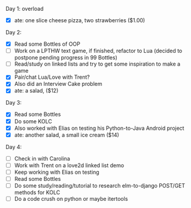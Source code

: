 Day 1: overload
* [X] ate: one slice cheese pizza, two strawberries ($1.00)

Day 2:
* [X] Read some Bottles of OOP
* [ ] Work on a LPTHW text game, if finished, refactor to Lua (decided to postpone pending progress in 99 Bottles)
* [ ] Read/study on linked lists and try to get some inspiration to make a game
* [X] Pair/chat Lua/Love with Trent?
* [X] Also did an Interview Cake problem
* [X] ate: a salad, ($12)

Day 3:
* [X] Read some Bottles
* [X] Do some KOLC
* [X] Also worked with Elias on testing his Python-to-Java Android project
* [X] ate: another salad, a small ice cream ($14)

Day 4:
* [ ] Check in with Carolina
* [ ] Work with Trent on a love2d linked list demo
* [ ] Keep working with Elias on testing
* [ ] Read some Bottles
* [ ] Do some study/reading/tutorial to research elm-to-django POST/GET methods for KOLC
* [ ] Do a code crush on python or maybe itertools
